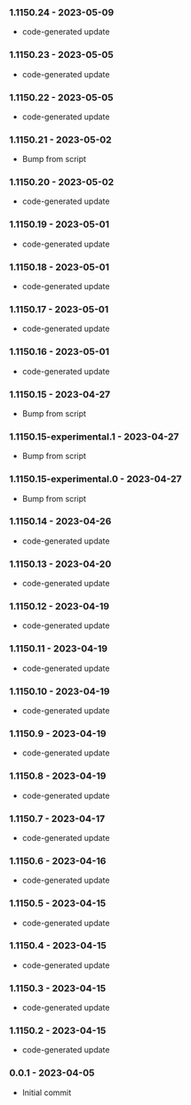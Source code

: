 ### 1.1150.24 - 2023-05-09

- code-generated update

### 1.1150.23 - 2023-05-05

- code-generated update

### 1.1150.22 - 2023-05-05

- code-generated update

### 1.1150.21 - 2023-05-02

- Bump from script

### 1.1150.20 - 2023-05-02

- code-generated update

### 1.1150.19 - 2023-05-01

- code-generated update

### 1.1150.18 - 2023-05-01

- code-generated update

### 1.1150.17 - 2023-05-01

- code-generated update

### 1.1150.16 - 2023-05-01

- code-generated update

### 1.1150.15 - 2023-04-27

- Bump from script

### 1.1150.15-experimental.1 - 2023-04-27

- Bump from script

### 1.1150.15-experimental.0 - 2023-04-27

- Bump from script

### 1.1150.14 - 2023-04-26

- code-generated update

### 1.1150.13 - 2023-04-20

- code-generated update

### 1.1150.12 - 2023-04-19

- code-generated update

### 1.1150.11 - 2023-04-19

- code-generated update

### 1.1150.10 - 2023-04-19

- code-generated update

### 1.1150.9 - 2023-04-19

- code-generated update

### 1.1150.8 - 2023-04-19

- code-generated update

### 1.1150.7 - 2023-04-17

- code-generated update

### 1.1150.6 - 2023-04-16

- code-generated update

### 1.1150.5 - 2023-04-15

- code-generated update

### 1.1150.4 - 2023-04-15

- code-generated update

### 1.1150.3 - 2023-04-15

- code-generated update

### 1.1150.2 - 2023-04-15

- code-generated update

### 0.0.1 - 2023-04-05

- Initial commit